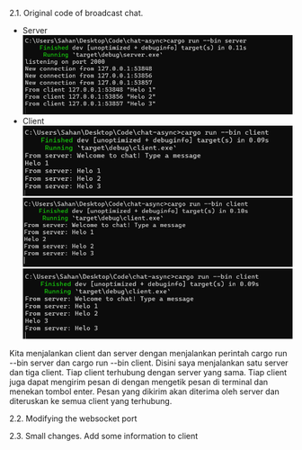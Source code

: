 2.1. Original code of broadcast chat.
- Server
![alt text](image.png)
- Client
![alt text](image-1.png)
![alt text](image-2.png)
![alt text](image-3.png)

Kita menjalankan client dan server dengan menjalankan perintah cargo run --bin server dan cargo run --bin client. Disini saya menjalankan satu server dan tiga client. Tiap client terhubung dengan server yang sama. Tiap client juga dapat mengirim pesan di dengan mengetik pesan di terminal dan menekan tombol enter. Pesan yang dikirim akan diterima oleh server dan diteruskan ke semua client yang terhubung.



2.2. Modifying the websocket port

2.3. Small changes. Add some information to client